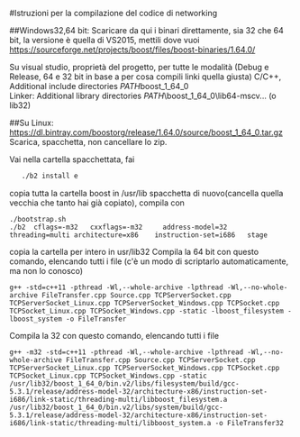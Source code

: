 ﻿#Istruzioni per la compilazione del codice di networking

##Windows32,64 bit:
Scaricare da qui i binari direttamente, sia 32 che 64 bit, la versione è quella di VS2015, mettili dove vuoi
https://sourceforge.net/projects/boost/files/boost-binaries/1.64.0/

Su visual studio, proprietà del progetto, per tutte le modalità (Debug e Release, 64 e 32 bit in base a per cosa compili linki quella giusta) C/C++, Additional include directories $PATH$boost_1_64_0\
Linker: Additional library directories $PATH$\boost_1_64_0\lib64-mscv... (o lib32)

##Su Linux:
https://dl.bintray.com/boostorg/release/1.64.0/source/boost_1_64_0.tar.gz
Scarica, spacchetta, non cancellare lo zip.

Vai nella cartella spacchettata, fai
``` ./bootstrap.sh
   ./b2 install e 
```
copia tutta la cartella boost in /usr/lib
spacchetta di nuovo(cancella quella vecchia che tanto hai già copiato), compila con 
```
./bootstrap.sh 
./b2  cflags=-m32   cxxflags=-m32     address-model=32     threading=multi architecture=x86    instruction-set=i686   stage
```

copia la cartella per intero in usr/lib32
Compila la 64 bit con questo comando, elencando tutti i file (c'è un modo di scriptarlo automaticamente, ma non lo conosco) 
```
g++ -std=c++11 -pthread -Wl,--whole-archive -lpthread -Wl,--no-whole-archive FileTransfer.cpp Source.cpp TCPServerSocket.cpp TCPServerSocket_Linux.cpp TCPServerSocket_Windows.cpp TCPSocket.cpp TCPSocket_Linux.cpp TCPSocket_Windows.cpp -static -lboost_filesystem -lboost_system -o FileTransfer
```

Compila la 32 con questo comando, elencando tutti i file
```
g++ -m32 -std=c++11 -pthread -Wl,--whole-archive -lpthread -Wl,--no-whole-archive FileTransfer.cpp Source.cpp TCPServerSocket.cpp TCPServerSocket_Linux.cpp TCPServerSocket_Windows.cpp TCPSocket.cpp TCPSocket_Linux.cpp TCPSocket_Windows.cpp -static /usr/lib32/boost_1_64_0/bin.v2/libs/filesystem/build/gcc-5.3.1/release/address-model-32/architecture-x86/instruction-set-i686/link-static/threading-multi/libboost_filesystem.a /usr/lib32/boost_1_64_0/bin.v2/libs/system/build/gcc-5.3.1/release/address-model-32/architecture-x86/instruction-set-i686/link-static/threading-multi/libboost_system.a -o FileTransfer32
```
